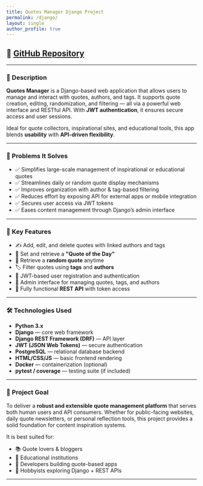 ```yaml
---
title: Quotes Manager Django Project
permalink: /django/
layout: single
author_profile: true
---
```


## 📂 [GitHub Repository](https://github.com/Mykyta-Harashchenko/Django)  

---

### 📌 Description

**Quotes Manager** is a Django-based web application that allows users to manage and interact with quotes, authors, and tags. It supports quote creation, editing, randomization, and filtering — all via a powerful web interface and RESTful API. With **JWT authentication**, it ensures secure access and user sessions.

Ideal for quote collectors, inspirational sites, and educational tools, this app blends **usability** with **API-driven flexibility**.

---

### 🧩 Problems It Solves

- ✅ Simplifies large-scale management of inspirational or educational quotes  
- ✅ Streamlines daily or random quote display mechanisms  
- ✅ Improves organization with author & tag-based filtering  
- ✅ Reduces effort by exposing API for external apps or mobile integration  
- ✅ Secures user access via JWT tokens  
- ✅ Eases content management through Django’s admin interface  

---

### 🔑 Key Features

- ✍️ Add, edit, and delete quotes with linked authors and tags  
- 🌟 Set and retrieve a **"Quote of the Day"**  
- 🔀 Retrieve a **random quote** anytime  
- 🏷️ Filter quotes using **tags** and **authors**  
- 🔐 JWT-based user registration and authentication  
- 🧾 Admin interface for managing quotes, tags, and authors  
- 🧰 Fully functional **REST API** with token access  

---

### 🛠️ Technologies Used

- **Python 3.x**
- **Django** — core web framework  
- **Django REST Framework (DRF)** — API layer  
- **JWT (JSON Web Tokens)** — secure authentication  
- **PostgreSQL** — relational database backend  
- **HTML/CSS/JS** — basic frontend rendering  
- **Docker** — containerization (optional)  
- **pytest / coverage** — testing suite (if included)  

---

### 🎯 Project Goal

To deliver a **robust and extensible quote management platform** that serves both human users and API consumers. Whether for public-facing websites, daily quote newsletters, or personal reflection tools, this project provides a solid foundation for content inspiration systems.

It is best suited for:
- 📚 Quote lovers & bloggers  
- 🏫 Educational institutions  
- 📱 Developers building quote-based apps  
- 🧪 Hobbyists exploring Django + REST APIs

---
